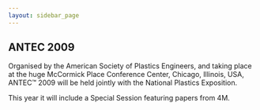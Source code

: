```yaml
---
layout: sidebar_page
---
```


## ANTEC 2009

Organised by the American Society of Plastics Engineers, and taking place at the huge McCormick Place Conference Center, Chicago, Illinois, USA, ANTEC™ 2009 will be held jointly with the National Plastics Exposition. 

This year it will include a Special Session featuring papers from 4M.
 